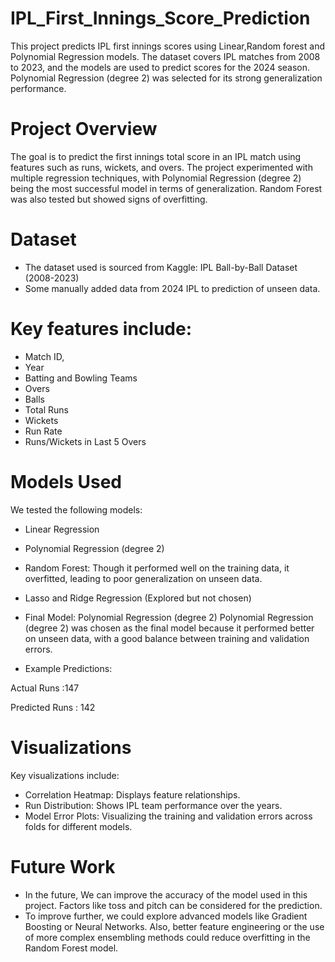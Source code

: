 # IPL_First_Innings_Score_Prediction
This project predicts IPL first innings scores using Linear,Random forest and Polynomial Regression models. The dataset covers IPL matches from 2008 to 2023, and the models are used to predict scores for the 2024 season. Polynomial Regression (degree 2) was selected for its strong generalization performance.

# Project Overview
The goal is to predict the first innings total score in an IPL match using features such as runs, wickets, and overs. The project experimented with multiple regression techniques, with Polynomial Regression (degree 2) being the most successful model in terms of generalization. Random Forest was also tested but showed signs of overfitting.

# Dataset
- The dataset used is sourced from Kaggle: IPL Ball-by-Ball Dataset (2008-2023)
- Some manually added data from 2024 IPL to prediction of unseen data. 

# Key features include:

- Match ID,
- Year
- Batting and Bowling Teams
- Overs
-  Balls
- Total Runs
- Wickets
- Run Rate
- Runs/Wickets in Last 5 Overs

# Models Used
We tested the following models:

- Linear Regression
- Polynomial Regression (degree 2)
- Random Forest: Though it performed well on the training data, it overfitted, leading to poor generalization on unseen data.
- Lasso and Ridge Regression (Explored but not chosen)

- Final Model: Polynomial Regression (degree 2)
Polynomial Regression (degree 2) was chosen as the final model because it performed better on unseen data, with a good balance between training and validation errors.



- Example Predictions:

Actual Runs	   :147

Predicted Runs : 142

# Visualizations
Key visualizations include:

- Correlation Heatmap: Displays feature relationships.
- Run Distribution: Shows IPL team performance over the years.
- Model Error Plots: Visualizing the training and validation errors across folds for different models.


# Future Work
-  In the future, We can improve the accuracy of the model used in this project. Factors like toss and pitch can be considered for the prediction.
- To improve further, we could explore advanced models like Gradient Boosting or Neural Networks. Also, better feature engineering or the use of more complex ensembling methods could reduce overfitting in the Random Forest model.




